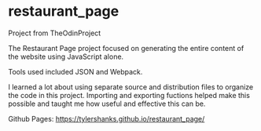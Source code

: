 # restaurant_page

Project from TheOdinProject

The Restaurant Page project focused on generating the entire content of the website using JavaScript alone.

Tools used included JSON and Webpack.

I learned a lot about using separate source and distribution files to organize the code in this project. Importing and exporting fuctions helped make this possible and taught me how useful and effective this can be.

Github Pages: https://tylershanks.github.io/restaurant_page/

